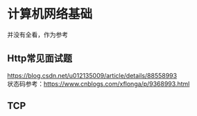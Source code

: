 # 计算机网络基础
并没有全看，作为参考

## Http常见面试题
https://blog.csdn.net/u012135009/article/details/88558993  
状态码参考：https://www.cnblogs.com/xflonga/p/9368993.html  

## TCP

